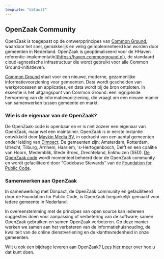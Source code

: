 ```yaml
---
template: "default"
---
```


## OpenZaak Community

OpenZaak is toegepast op de ontwerpprincipes van [Common Ground](https://www.commonground.nl), waardoor het snel, gemakkelijk en veilig geïmplementeerd kan worden door gemeenten in Nederland. OpenZaak is geoptimaliseerd voor de HHaven referentie-implementatie](https://haven.commonground.nl), de standaard cloud-agnostische infrastructuur die wordt gebruikt voor alle Common Ground-initiatieven.

[Common Ground](https://www.commonground.nl) staat voor een nieuwe, moderne, gezamenlijke informatievoorziening voor gemeenten. Data wordt gescheiden van werkprocessen en applicaties, en data wordt bij de bron ontsloten. In essentie is het uitgangspunt van Common Ground: een ingrijpende hervorming van de informatievoorziening, die vraagt ​​om een ​​nieuwe manier van samenwerken tussen gemeente en markt.

### Wie is de eigenaar van de OpenZaak?

De OpenZaak-code is openbaar en er is niet zozeer een eigenaar van OpenZaak, maar wel een maintainer. OpenZaak is in eerste instantie ontwikkeld door [Maykin Media BV](https://www.maykinmedia.nl), in opdracht van een aantal gemeenten onder leiding van [Dimpact](https://www.dimpact.nl). De gemeenten zijn: Amsterdam, Rotterdam, Utrecht, Tilburg, Arnhem, Haarlem, 's-Hertogenbosch, Delft en een coalitie van Hoorn, Medemblik, Stede Broec, Drechteland, Enkhuizen (SED). [De OpenZaak code](https://github.com/open-zaak) wordt momenteel beheerd door de OpenZaak community en wordt gefaciliteerd door "Codebase Stewards" van de [Foundation for Public Code](https://publiccode.net).

### Samenwerken aan OpenZaak

In samenwerking met Dimpact, de OpenZaak community en gefaciliteerd door de Foundation for Public Code, is OpenZaak toegankelijk gemaakt voor iedere gemeente in Nederland.

In overeenstemming met de principes van open source kan iedereen suggesties doen voor aanpassing of verbetering van de software; samen OpenZaak gebruiken en samen OpenZaak verbeteren. Op deze manier werken we samen aan het verbeteren van de informatiehuishouding, de kwaliteit van de online dienstverlening en de klanttevredenheid in onze gemeenten.

Wilt u ook een bijdrage leveren aan OpenZaak? [Lees hier meer](/using-openzaak/) over hoe u dat kunt doen.
